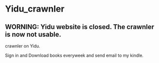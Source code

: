 # Yidu_crawnler
## WORNING: Yidu website is closed. The crawnler is now not usable.
crawnler on Yidu.

Sign in and Download books everyweek and send email to my kindle.
